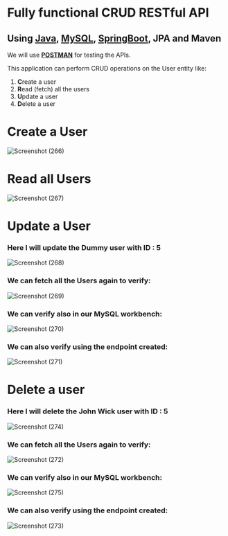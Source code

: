 # Fully functional CRUD RESTful API 
## Using [Java](https://www.oracle.com/in/java/technologies/downloads/#java17), [MySQL](https://dev.mysql.com/downloads/workbench/), [SpringBoot](https://start.spring.io/), JPA and Maven
We will use **[POSTMAN](https://www.postman.com/downloads/)** for testing the APIs.

This application can perform CRUD operations on the User entity like:
1. **C**reate a user
2. **R**ead (fetch) all the users
3. **U**pdate a user
4. **D**elete a user

# Create a User
![Screenshot (266)](https://github.com/sushantabrin/crud_api/assets/97043022/6edc28f8-903b-4783-8434-0fa3bfd087fe)



# Read all Users
![Screenshot (267)](https://github.com/sushantabrin/crud_api/assets/97043022/8e2f56e0-c883-4a56-8bce-a07e72ccf200)



# Update a User
### Here I will update the Dummy user with ID : 5
![Screenshot (268)](https://github.com/sushantabrin/crud_api/assets/97043022/eeeacc96-2190-4a04-9382-d02c927375b0)

### We can fetch all the Users again to verify: 
![Screenshot (269)](https://github.com/sushantabrin/crud_api/assets/97043022/1a8b3026-d087-4b1f-9cb1-493e87438adf)

### We can verify also in our MySQL workbench:
![Screenshot (270)](https://github.com/sushantabrin/crud_api/assets/97043022/4e9d172d-a8c1-4e7e-b22a-fa8dedeea44b)

### We can also verify using the endpoint created: 
![Screenshot (271)](https://github.com/sushantabrin/crud_api/assets/97043022/e1797771-af84-4817-82ae-ccf6ceb7d9c5)



# Delete a user
### Here I will delete the John Wick user with ID : 5
![Screenshot (274)](https://github.com/sushantabrin/crud_api/assets/97043022/09f45469-36f1-4eb4-a3bf-ad5f99034d75)

### We can fetch all the Users again to verify: 
![Screenshot (272)](https://github.com/sushantabrin/crud_api/assets/97043022/5e269d52-1a02-42bb-b589-4d0cc4f88c86)

### We can verify also in our MySQL workbench:
![Screenshot (275)](https://github.com/sushantabrin/crud_api/assets/97043022/a39c076e-7131-446d-bd7e-94ef3718b999)

### We can also verify using the endpoint created:
![Screenshot (273)](https://github.com/sushantabrin/crud_api/assets/97043022/a302cb17-46db-458e-a8b6-79e99a3a1cd6)


